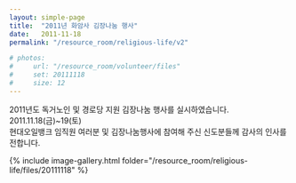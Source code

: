 ```yaml
---
layout: simple-page
title:  "2011년 화암사 김장나눔 행사"
date:   2011-11-18
permalink: "/resource_room/religious-life/v2"

# photos:
#     url: "/resource_room/volunteer/files"
#     set: 20111118
#     size: 12
---
```


2011년도 독거노인 및 경로당 지원 김장나눔 행사를 실시하였습니다. <br>
2011.11.18(금)~19(토) <br>
현대오일뱅크 임직원 여러분 및 김장나눔행사에 참여해 주신 신도분들께 감사의 인사를 전합니다.


{% include image-gallery.html folder="/resource_room/religious-life/files/20111118" %}
